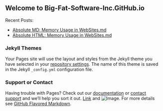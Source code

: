 ## Welcome to Big-Fat-Software-Inc.GitHub.io

Recent Posts:

- [Absolute MD: Memory Usage in WebSites.md](http://big-fat-software-inc.github.io/Memory%20Usage%20in%20WebSites.md)
- [Absolute HTML: Memory Usage in WebSites.md](http://big-fat-software-inc.github.io/Memory%20Usage%20in%20WebSites.html)

### Jekyll Themes

Your Pages site will use the layout and styles from the Jekyll theme you have selected in your [repository settings](https://github.com/big-fat-software-inc/big-fat-software-inc.github.io/settings). The name of this theme is saved in the Jekyll `_config.yml` configuration file.

### Support or Contact

Having trouble with Pages? Check out our [documentation](https://docs.github.com/categories/github-pages-basics/) or [contact support](https://github.com/contact) and we’ll help you sort it out. [Link](url) and ![Image](src). For more details see [GitHub Flavored Markdown](https://guides.github.com/features/mastering-markdown/).
